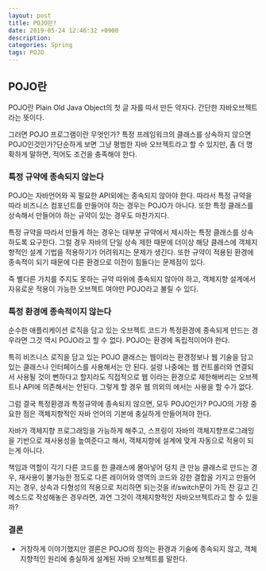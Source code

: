 ```yaml
---
layout: post
title: POJO란?
date: 2019-05-24 12:46:32 +0900
description:
categories: Spring
tags: POJO
---
```


## POJO란

POJO란 Plain Old Java Object의 첫 글 자를 따서 만든 약자다. 간단한 자바오브젝트라는 뜻이다.

그러면 POJO 프로그램이란 무엇인가? 특정 프레임워크의 클래스를 상속하지 않으면 POJO인것인가?단순하게 보면 그냥 평범한 자바 오브젝트라고 할 수 있지만, 좀 더 명확하게 말하면, 적어도 조건을 충족해야 한다.

### 특정 규약에 종속되지 않는다

POJO는 자바언어와 꼭 필요한 API외에는 종속되지 않아야 한다. 따라서 특정 규약을 따라 비즈니스 컴포넌트를 만들어야 하는 경우는 POJO가 아니다. 또한 특정 클래스를 상속해서 만들어야 하는 규약이 있는 경우도 마찬가지다.


특정 규약을 따라서 만들게 하는 경우는 대부분 규약에서 제시하는 특정 클래스를 상속하도록 요구한다. 그럴 경우 자바의 단일 상속 제한 때문에 더이상 해당 클래스에 객체지향적인 설계 기법을 적용하기가 어려워지는 문제가 생긴다. 또한 규약이 적용된 환경에 종속적이 되기 때문에 다른 환경으로 이전이 힘들다는 문제점이 있다.
     	

즉 별다른 가치를 주지도 못하는 규약 따위에 종속되지 않아야 하고, 객체지향 설계에서 자유로운 적용이 가능한 오브젝트 여야만 POJO라고 불릴 수 있다.


### 특정 환경에 종속적이지 않는다

순수한 애플리케이션 로직을 담고 있는 오브젝트 코드가 특정환경에 종속되게 만드는 경우라면 그것 역시 POJO라고 할 수 없다. POJO는 환경에 독립적이어야 한다.


특히 비즈니스 로직을 담고 있는 POJO 클래스는 웹이라는 환경정보나 웹 기술을 담고 있는 클래스나 인터페이스를 사용해서는 안 된다. 설령 나중에는 웹 컨트롤러와 연결되서 사용될 것이 뻔하다고 할지라도 직접적으로 웹 이라는 환경으로 제한해버리는 오브젝트나 API에 의존해서는 안된다. 그렇게 할 경우 웹 의외의 에서는 사용을 할 수가 없다.


그럼 결국 특정환경과 특정규약에 종속되지 않으면, 모두 POJO인가?
POJO의 가장 중요한 점은 객체지향적인 자바 언어의 기본에 충실하게 만들어져야 한다.

자바가 객체지향 프로그래밍을 가능하게 해주고, 스프링이 자바의 객체지향프로그래밍을 기반으로 재사용성을 높여준다고 해서, 객체지향에 설계에 맞게 자동으로 적용이 되는게 아니다. 

책임과 역할이 각기 다른 코드를 한 클래스에 몰아넣어 덩치 큰 만능 클래스로 만드는 경우, 재사용이 불가능한 정도로 다른 레이어와 영역의 코드와 강한 결합을 가지고 만들어지는 경우, 상속과 다형성의 적용으로 처리하면 되는것을 if/switch문이 가득 찬 길고 긴 메소드로 작성해놓은 경우라면, 과연 그것이 객체지향적인 자바오브젝트라고 할 수 있을까?


### 결론

* 거창하게 이야기했지만 결론은 POJO의 정의는 환경과 기술에 종속되지 않고, 객체지향적인 원리에 충실하게 설계된 자바 오브젝트를 말한다.
